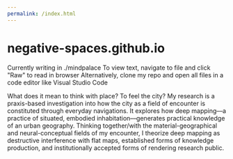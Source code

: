 ```yaml
---
permalink: /index.html
---
```

# negative-spaces.github.io
Currently writing in ./mindpalace
To view text, navigate to file and click "Raw" to read in browser
Alternatively, clone my repo and open all files in a code editor like Visual Studio Code

    
What does it mean to think with place? To feel the city? My research is a praxis-based investigation into how the city as a field of encounter is constituted through everyday navigations. It explores how deep mapping––a practice of situated, embodied inhabitation––generates practical knowledge of an urban geography. Thinking together/with the material-geographical and neural-conceptual fields of my encounter, I theorize deep mapping as destructive interference with flat maps, established forms of knowledge production, and institutionally accepted forms of rendering research public. 
